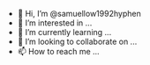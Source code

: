 - 👋 Hi, I’m @samuellow1992hyphen
- 👀 I’m interested in ...
- 🌱 I’m currently learning ...
- 💞️ I’m looking to collaborate on ...
- 📫 How to reach me ...

<!---
samuellow1992hyphen/samuellow1992hyphen is a ✨ special ✨ repository because its `README.md` (this file) appears on your GitHub profile.
You can click the Preview link to take a look at your changes.
--->
